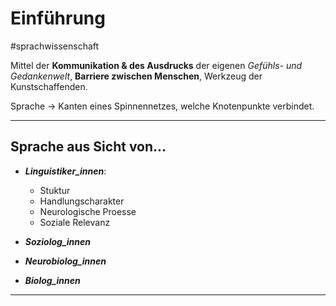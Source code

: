 # Einführung
#sprachwissenschaft 

Mittel der **Kommunikation & des Ausdrucks** der eigenen *Gefühls- und Gedankenwelt*, **Barriere zwischen Menschen**, Werkzeug der Kunstschaffenden.

Sprache -> Kanten eines Spinnennetzes, welche Knotenpunkte verbindet.


____

## Sprache aus Sicht von...

* ***Linguistiker_innen***:
  * Stuktur
  * Handlungscharakter
  * Neurologische Proesse
  * Soziale Relevanz

* ***Soziolog_innen***
* ***Neurobiolog_innen***
* ***Biolog_innen***

___




